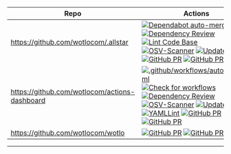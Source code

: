 | Repo | Actions |
| --- | --- |
| https://github.com/wotlocom/.allstar | [![Dependabot auto-merge](https://github.com/wotlocom/.allstar/workflows/Dependabot%20auto-merge/badge.svg)](https://github.com/wotlocom/.allstar/actions?query=workflow:"Dependabot%20auto-merge") [![Dependency Review](https://github.com/wotlocom/.allstar/workflows/Dependency%20Review/badge.svg)](https://github.com/wotlocom/.allstar/actions?query=workflow:"Dependency%20Review") [![Lint Code Base](https://github.com/wotlocom/.allstar/workflows/Lint%20Code%20Base/badge.svg)](https://github.com/wotlocom/.allstar/actions?query=workflow:"Lint%20Code%20Base") [![OSV-Scanner](https://github.com/wotlocom/.allstar/workflows/OSV-Scanner/badge.svg)](https://github.com/wotlocom/.allstar/actions?query=workflow:"OSV-Scanner") [![Update PRs](https://github.com/wotlocom/.allstar/workflows/Update%20PRs/badge.svg)](https://github.com/wotlocom/.allstar/actions?query=workflow:"Update%20PRs") [![GitHub PR](https://img.shields.io/github/issues/wotlocom/.allstar.svg)](https://GitHub.com/wotlocom/.allstar/issues) [![GitHub PR](https://img.shields.io/github/issues-pr/wotlocom/.allstar.svg)](https://GitHub.com/wotlocom/.allstar/pulls) |
| https://github.com/wotlocom/actions-dashboard | [![.github/workflows/automerge.yml](https://github.com/wotlocom/actions-dashboard/workflows/.github%2Fworkflows%2Fautomerge.yml/badge.svg)](https://github.com/wotlocom/actions-dashboard/actions?query=workflow:".github%2Fworkflows%2Fautomerge.yml") [![Check for workflows](https://github.com/wotlocom/actions-dashboard/workflows/Check%20for%20workflows/badge.svg)](https://github.com/wotlocom/actions-dashboard/actions?query=workflow:"Check%20for%20workflows") [![Dependency Review](https://github.com/wotlocom/actions-dashboard/workflows/Dependency%20Review/badge.svg)](https://github.com/wotlocom/actions-dashboard/actions?query=workflow:"Dependency%20Review") [![OSV-Scanner](https://github.com/wotlocom/actions-dashboard/workflows/OSV-Scanner/badge.svg)](https://github.com/wotlocom/actions-dashboard/actions?query=workflow:"OSV-Scanner") [![Update PRs](https://github.com/wotlocom/actions-dashboard/workflows/Update%20PRs/badge.svg)](https://github.com/wotlocom/actions-dashboard/actions?query=workflow:"Update%20PRs") [![YAMLLint](https://github.com/wotlocom/actions-dashboard/workflows/YAMLLint/badge.svg)](https://github.com/wotlocom/actions-dashboard/actions?query=workflow:"YAMLLint") [![GitHub PR](https://img.shields.io/github/issues/wotlocom/actions-dashboard.svg)](https://GitHub.com/wotlocom/actions-dashboard/issues) [![GitHub PR](https://img.shields.io/github/issues-pr/wotlocom/actions-dashboard.svg)](https://GitHub.com/wotlocom/actions-dashboard/pulls) |
| https://github.com/wotlocom/wotlo | [![GitHub PR](https://img.shields.io/github/issues/wotlocom/wotlo.svg)](https://GitHub.com/wotlocom/wotlo/issues) [![GitHub PR](https://img.shields.io/github/issues-pr/wotlocom/wotlo.svg)](https://GitHub.com/wotlocom/wotlo/pulls) |
---


